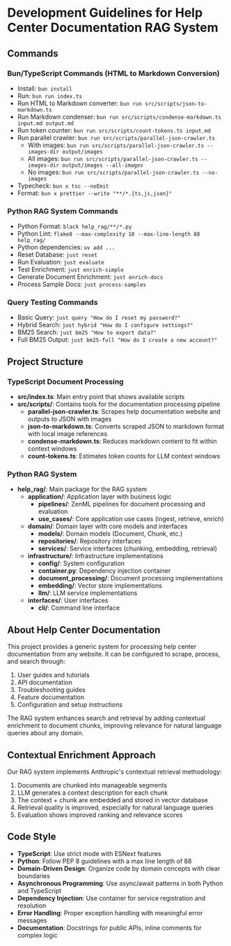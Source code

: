 # Development Guidelines for Help Center Documentation RAG System

## Commands

### Bun/TypeScript Commands (HTML to Markdown Conversion)
- Install: `bun install`
- Run: `bun run index.ts`
- Run HTML to Markdown converter: `bun run src/scripts/json-to-markdown.ts`
- Run Markdown condenser: `bun run src/scripts/condense-markdown.ts input.md output.md`
- Run token counter: `bun run src/scripts/count-tokens.ts input.md`
- Run parallel crawler: `bun run src/scripts/parallel-json-crawler.ts`
  - With images: `bun run src/scripts/parallel-json-crawler.ts --images-dir output/images`
  - All images: `bun run src/scripts/parallel-json-crawler.ts --images-dir output/images --all-images`
  - No images: `bun run src/scripts/parallel-json-crawler.ts --no-images`
- Typecheck: `bun x tsc --noEmit`
- Format: `bun x prettier --write "**/*.{ts,js,json}"`

### Python RAG System Commands
- Python Format: `black help_rag/**/*.py`
- Python Lint: `flake8 --max-complexity 10 --max-line-length 88 help_rag/`
- Python dependencies: `uv add ...`
- Reset Database: `just reset`
- Run Evaluation: `just evaluate`
- Test Enrichment: `just enrich-simple`
- Generate Document Enrichment: `just enrich-docs`
- Process Sample Docs: `just process-samples`

### Query Testing Commands
- Basic Query: `just query "How do I reset my password?"`
- Hybrid Search: `just hybrid "How do I configure settings?"`
- BM25 Search: `just bm25 "How to export data?"`
- Full BM25 Output: `just bm25-full "How do I create a new account?"`

## Project Structure

### TypeScript Document Processing
- **src/index.ts**: Main entry point that shows available scripts
- **src/scripts/**: Contains tools for the documentation processing pipeline
  - **parallel-json-crawler.ts**: Scrapes help documentation website and outputs to JSON with images
  - **json-to-markdown.ts**: Converts scraped JSON to markdown format with local image references
  - **condense-markdown.ts**: Reduces markdown content to fit within context windows
  - **count-tokens.ts**: Estimates token counts for LLM context windows

### Python RAG System
- **help_rag/**: Main package for the RAG system
  - **application/**: Application layer with business logic
    - **pipelines/**: ZenML pipelines for document processing and evaluation
    - **use_cases/**: Core application use cases (ingest, retrieve, enrich)
  - **domain/**: Domain layer with core models and interfaces
    - **models/**: Domain models (Document, Chunk, etc.)
    - **repositories/**: Repository interfaces
    - **services/**: Service interfaces (chunking, embedding, retrieval)
  - **infrastructure/**: Infrastructure implementations
    - **config/**: System configuration
    - **container.py**: Dependency injection container
    - **document_processing/**: Document processing implementations
    - **embedding/**: Vector store implementations
    - **llm/**: LLM service implementations
  - **interfaces/**: User interfaces
    - **cli/**: Command line interface

## About Help Center Documentation

This project provides a generic system for processing help center documentation from any website. It can be configured to scrape, process, and search through:

1. User guides and tutorials
2. API documentation
3. Troubleshooting guides
4. Feature documentation
5. Configuration and setup instructions

The RAG system enhances search and retrieval by adding contextual enrichment to document chunks, improving relevance for natural language queries about any domain.

## Contextual Enrichment Approach

Our RAG system implements Anthropic's contextual retrieval methodology:

1. Documents are chunked into manageable segments
2. LLM generates a context description for each chunk
3. The context + chunk are embedded and stored in vector database
4. Retrieval quality is improved, especially for natural language queries
5. Evaluation shows improved ranking and relevance scores

## Code Style

- **TypeScript**: Use strict mode with ESNext features
- **Python**: Follow PEP 8 guidelines with a max line length of 88
- **Domain-Driven Design**: Organize code by domain concepts with clear boundaries
- **Asynchronous Programming**: Use async/await patterns in both Python and TypeScript
- **Dependency Injection**: Use container for service registration and resolution
- **Error Handling**: Proper exception handling with meaningful error messages
- **Documentation**: Docstrings for public APIs, inline comments for complex logic

